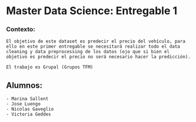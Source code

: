 # Master Data Science: Entregable 1

### Contexto:

    El objetivo de este dataset es predecir el precio del vehículo, para ello en este primer entregable se necesitará realizar todo el data cleaning y data preprocessing de los datos (ojo que si bien el objetivo es predecir el precio no será necesario hacer la predicción).

    El trabajo es Grupal (Grupos TFM)

## Alumnos:

    - Marina Sallent
    - Jose Luengo
    - Nicolas Gaveglio
    - Victoria Geddes
